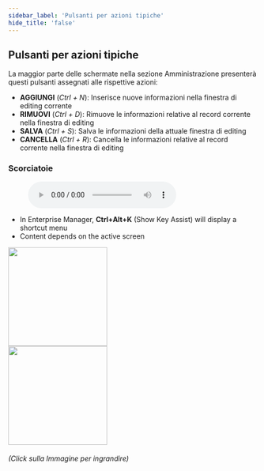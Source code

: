 ```yaml
---
sidebar_label: 'Pulsanti per azioni tipiche'
hide_title: 'false'
---
```


## Pulsanti per azioni tipiche

La maggior parte delle schermate nella sezione Amministrazione presenterà questi pulsanti assegnati alle rispettive azioni:

* **AGGIUNGI** (_Ctrl + N_): Inserisce nuove informazioni nella finestra di editing corrente
* **RIMUOVI** (_Ctrl + D_): Rimuove le informazioni relative al record corrente nella finestra di editing
* **SALVA** (_Ctrl + S_): Salva le informazioni della attuale finestra di editing
* **CANCELLA** (_Ctrl + R_): Cancella le informazioni relative al record corrente nella finestra di editing

### Scorciatoie

<figure>
    <audio
        controls
        src="audiobasic/Shortcuts.mp3">
            Your browser does not support the
            <code>audio</code> element.
    </audio>
</figure>

* In Enterprise Manager, **Ctrl+Alt+K** (Show Key Assist) will display a shortcut menu
* Content depends on the active screen

<a href="imgbasic/Picture6.png" target="_blank"><img src="imgbasic/Picture6.png" width="200"></img></a>  
<a href="imgbasic/Picture7.png" target="_blank"><img src="imgbasic/Picture7.png" width="200"></img></a>

###### (Click sulla Immagine per ingrandire)

